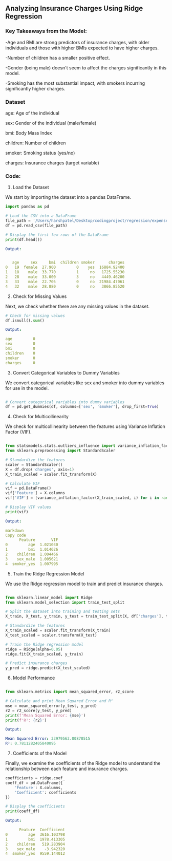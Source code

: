 ## Analyzing Insurance Charges Using Ridge Regression


### Key Takeaways from the Model:

-Age and BMI are strong predictors of insurance charges, with older individuals and those with higher BMIs expected to have higher charges.

-Number of children has a smaller positive effect.

-Gender (being male) doesn't seem to affect the charges significantly in this model.

-Smoking has the most substantial impact, with smokers incurring significantly higher charges.


### Dataset

age: Age of the individual

sex: Gender of the individual (male/female)

bmi: Body Mass Index

children: Number of children

smoker: Smoking status (yes/no)

charges: Insurance charges (target variable)


### Code:

1. Load the Dataset

We start by importing the dataset into a pandas DataFrame.

```python
import pandas as pd

# Load the CSV into a DataFrame
file_path = '/Users/harshpatel/Desktop/codingproject/regression/expenses.csv'
df = pd.read_csv(file_path)
```
```python
# Display the first few rows of the DataFrame
print(df.head())
```

```yaml
Output:


   age     sex     bmi  children smoker      charges
0   19  female  27.900         0    yes  16884.92400
1   18    male  33.770         1     no   1725.55230
2   28    male  33.000         3     no   4449.46200
3   33    male  22.705         0     no  21984.47061
4   32    male  28.880         0     no   3866.85520

```
2. Check for Missing Values

Next, we check whether there are any missing values in the dataset.


```python
# Check for missing values
df.isnull().sum()
```

```yaml
Output:

age         0
sex         0
bmi         0
children    0
smoker      0
charges     0
```

3. Convert Categorical Variables to Dummy Variables

We convert categorical variables like sex and smoker into dummy variables for use in the model.

```python

# Convert categorical variables into dummy variables
df = pd.get_dummies(df, columns=['sex', 'smoker'], drop_first=True)
```

4. Check for Multicollinearity

We check for multicollinearity between the features using Variance Inflation Factor (VIF).

```python

from statsmodels.stats.outliers_influence import variance_inflation_factor
from sklearn.preprocessing import StandardScaler

# Standardize the features
scaler = StandardScaler()
X = df.drop('charges', axis=1)
X_train_scaled = scaler.fit_transform(X)

# Calculate VIF
vif = pd.DataFrame()
vif['Feature'] = X.columns
vif['VIF'] = [variance_inflation_factor(X_train_scaled, i) for i in range(X_train_scaled.shape[1])]

# Display VIF values
print(vif)
```

```yaml
Output:

markdown
Copy code
      Feature       VIF
0         age  1.021030
1         bmi  1.014626
2    children  1.004466
3    sex_male  1.005621
4  smoker_yes  1.007995

```

5. Train the Ridge Regression Model


We use the Ridge regression model to train and predict insurance charges.

```python

from sklearn.linear_model import Ridge
from sklearn.model_selection import train_test_split

# Split the dataset into training and testing sets
X_train, X_test, y_train, y_test = train_test_split(X, df['charges'], test_size=0.2, random_state=42)

# Standardize the features
X_train_scaled = scaler.fit_transform(X_train)
X_test_scaled = scaler.transform(X_test)

# Train the Ridge regression model
ridge = Ridge(alpha=0.05)
ridge.fit(X_train_scaled, y_train)

# Predict insurance charges
y_pred = ridge.predict(X_test_scaled)

```

6. Model Performance

```python

from sklearn.metrics import mean_squared_error, r2_score

# Calculate and print Mean Squared Error and R²
mse = mean_squared_error(y_test, y_pred)
r2 = r2_score(y_test, y_pred)
print(f'Mean Squared Error: {mse}')
print(f'R²: {r2}')
```

```yaml
Output:

Mean Squared Error: 33979563.00870515
R²: 0.7811282405840095
```

7. Coefficients of the Model

Finally, we examine the coefficients of the Ridge model to understand the relationship between each feature and insurance charges.

```python
coefficients = ridge.coef_
coeff_df = pd.DataFrame({
    'Feature': X.columns,
    'Coefficient': coefficients
})

# Display the coefficients
print(coeff_df)

```
```yaml
Output:

      Feature  Coefficient
0         age  3616.103798
1         bmi  1978.413305
2    children   519.283904
3    sex_male    -3.942320
4  smoker_yes  9559.144012
```
